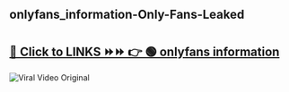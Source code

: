 
 ## onlyfans_information-Only-Fans-Leaked

# <h2><a href="https://clipsfans.com/onlyfans_information&ref=git">🔗 Click to LINKS ⏩⏩ 👉 🟢 onlyfans information </a></h2>

<a href="https://clipsfans.com/onlyfans_information&ref=git" rel="nofollow" data-target="animated-image.originalLink"><img src="https://i.ibb.co.com/xMMVF88/686577567.gif" alt="Viral Video Original" style="max-width: 100%; display: inline-block;" data-target="animated-image.originalImage"></a>
